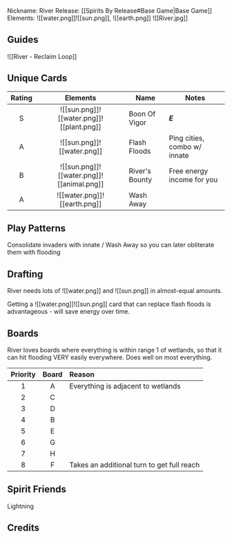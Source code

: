 Nickname: River
Release: [[Spirits By Release#Base Game|Base Game]]
Elements: ![[water.png]]![[sun.png]], ![[earth.png]]
![[River.jpg]]
## Guides

![[River - Reclaim Loop]]


## Unique Cards
| Rating |                 Elements                  | Name           | Notes                        |
| :----: | :---------------------------------------: | -------------- | ---------------------------- |
|   S    | ![[sun.png]]![[water.png]]![[plant.png]]  | Boon Of Vigor  | ***E***                      |
|   A    |        ![[sun.png]]![[water.png]]         | Flash Floods   | Ping cities, combo w/ innate |
|   B    | ![[sun.png]]![[water.png]]![[animal.png]] | River's Bounty | Free energy income for you   |
|   A    |       ![[water.png]]![[earth.png]]        | Wash Away      |                              |

## Play Patterns

Consolidate invaders with innate / Wash Away so you can later obliterate them with flooding

## Drafting

River needs lots of ![[water.png]] and ![[sun.png]] in almost-equal amounts.

Getting a  ![[water.png]]![[sun.png]] card that can replace flash floods is advantageous - will save energy over time.


## Boards
River loves boards where everything is within range 1 of wetlands, so that it can hit flooding VERY easily everywhere. Does well on most everything.

| Priority | Board | Reason                                     |
| :------: | :---: | :----------------------------------------- |
|    1     |   A   | Everything is adjacent to wetlands         |
|    2     |   C   |                                            |
|    3     |   D   |                                            |
|    4     |   B   |                                            |
|    5     |   E   |                                            |
|    6     |   G   |                                            |
|    7     |   H   |                                            |
|    8     |   F   | Takes an additional turn to get full reach |



## Spirit Friends

Lightning



Credits
- 